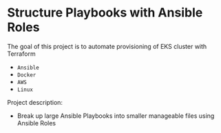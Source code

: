 # Structure Playbooks with Ansible Roles

The goal of this project is to automate provisioning of EKS cluster with Terraform
- `Ansible`
- `Docker`
- `AWS`
- `Linux`
 
Project description:
- Break up large Ansible Playbooks into smaller manageable files using Ansible Roles

